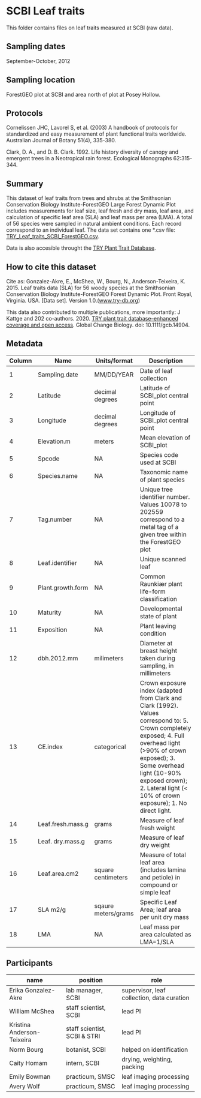 # SCBI Leaf traits
This folder contains files on leaf traits measured at SCBI (raw data).

## Sampling dates
September-October, 2012

## Sampling location
ForestGEO plot at SCBI and area north of plot at Posey Hollow.


## Protocols
Cornelissen JHC, Lavorel S, et al. (2003) A handbook of protocols for standardized and easy measurement of plant functional traits worldwide. Australian Journal of Botany 51(4), 335-380.

Clark, D. A., and D. B. Clark. 1992. Life history diversity of canopy and emergent trees in a Neotropical rain forest. Ecological Monographs 62:315-344.

## Summary
This dataset of leaf traits from trees and shrubs at the Smithsonian Conservation Biology Institute-ForestGEO Large Forest Dynamic Plot includes measurements for leaf size, leaf fresh and dry mass, leaf area, and calculation of specific leaf area (SLA) and leaf mass per area (LMA). A total of 56 species were sampled in natural ambient conditions. Each record correspond to an individual leaf. The data set contains one *.csv file: [TRY_Leaf_traits_SCBI_ForestGEO.csv](https://github.com/SCBI-ForestGEO/SCBI-ForestGEO-Data/blob/master/leaf%20traits/TRY_Leaf_traits_SCBI_ForestGEO.csv).

Data is also accesible throught the [TRY Plant Trait Database](www.try-db.org).


## How to cite this dataset
Cite as:
Gonzalez-Akre, E., McShea, W., Bourg, N., Anderson-Teixeira, K. 2015. Leaf traits data (SLA) for 56 woody species at the Smithsonian Conservation Biology Institute-ForestGEO Forest Dynamic Plot. Front Royal, Virginia. USA. [Data set]. Version 1.0.(www.try-db.org)


This data also contributed to multiple publications, more importantly:
J Kattge and 202 co-authors. 2020. [TRY plant trait database–enhanced coverage and open access](https://onlinelibrary.wiley.com/doi/full/10.1111/gcb.14904). Global Change Biology. doi: 10.1111/gcb.14904.


## Metadata

|Column	|Name	|Units/format |Description|
|---|---|---|---|
|1|	Sampling.date| MM/DD/YEAR|		Date of leaf collection|
|2|	Latitude|	decimal degrees| 	Latitude of SCBI_plot central point|
|3|	Longitude	|decimal degrees| 	Longitude of SCBI_plot central point|
|4|	Elevation.m|	meters|	Mean elevation  of SCBI_plot |
|5|	Spcode|NA|		Species code used at SCBI|
|6|	Species.name|NA|		Taxonomic name of plant species|
|7|	Tag.number|NA|		Unique tree identifier number. Values 10078 to 202559 correspond to a metal tag of a given tree within the ForestGEO plot|
|8|	Leaf.identifier|NA|		Unique scanned leaf|
|9|	Plant.growth.form|NA|		Common Raunkiær plant life-form classification|
|10|	Maturity|NA|		Developmental state of plant|
|11|	Exposition|NA|		Plant leaving condition|
|12|	dbh.2012.mm|	milimeters|	Diameter at breast height taken during sampling, in millimeters|
|13|	CE.index|	categorical	|Crown exposure index (adapted from Clark and Clark (1992). Values correspond to: 5. Crown completely exposed; 4. Full overhead light (>90% of crown exposed); 3. Some overhead light (10-90% exposed crown); 2. Lateral light (< 10% of crown exposure); 1. No direct light.|
|14|	Leaf.fresh.mass.g	|grams| 	Measure of leaf fresh weight|
|15|	Leaf. dry.mass.g|	grams| 	Measure of leaf dry weight|
|16|	Leaf.area.cm2|	square centimeters|	Measure of total leaf area (includes lamina and petiole) in compound or simple leaf|
|17|	SLA	m2/g | sqaure meters/grams|	Specific Leaf Area; leaf area per unit dry mass|
|18|	LMA| NA|		Leaf mass per area calculated as LMA=1/SLA|

## Participants
| name | position | role |
| -----| ---- | ---- |
| Erika Gonzalez- Akre| lab manager, SCBI | supervisor, leaf collection, data curation|
| William McShea | staff scientist, SCBI | lead PI |
| Kristina Anderson-Teixeira | staff scientist, SCBI & STRI | lead PI |
| Norm Bourg | botanist, SCBI| helped on identification|
| Caity Homam| intern, SCBI | drying, weighting, packing |
| Emily Bowman | practicum, SMSC| leaf imaging processing |
| Avery Wolf | practicum, SMSC| leaf imaging processing |




